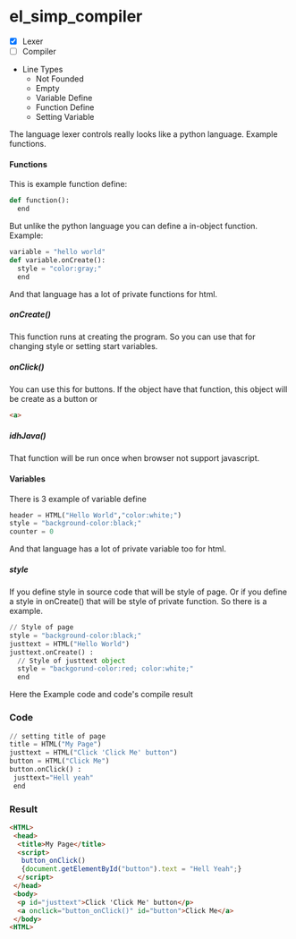 # el_simp_compiler
- [x] Lexer
- [ ] Compiler

* Line Types
  * Not Founded
  * Empty
  * Variable Define
  * Function Define
  * Setting Variable

The language lexer controls really looks like a python language. Example functions.
#### Functions
This is example function define:
```python
def function():
  end
```
But unlike the python language you can define a in-object function. Example:
```python
variable = "hello world"
def variable.onCreate():
  style = "color:gray;"
  end
```
And that language has a lot of private functions for html.
##### onCreate()
This function runs at creating the program. So you can use that for changing style or setting start variables.
##### onClick()
You can use this for buttons. If the object have that function, this object will be create as a button or 
```HTML 
<a>
```
##### idhJava()
That function will be run once when browser not support javascript.

#### Variables
There is 3 example of variable define
```python
header = HTML("Hello World","color:white;")
style = "background-color:black;"
counter = 0
```

And that language has a lot of private variable too for html.
##### style
If you define style in source code that will be style of page.
Or if you define a style in onCreate() that will be style of private function.
So there is a example.
```python
// Style of page
style = "background-color:black;"
justtext = HTML("Hello World")
justtext.onCreate() :
  // Style of justtext object
  style = "backgorund-color:red; color:white;"
  end
```

Here the Example code and code's compile result

### Code
```python
// setting title of page
title = HTML("My Page")
justtext = HTML("Click 'Click Me' button")
button = HTML("Click Me")
button.onClick() :
 justtext="Hell yeah"
 end
```
### Result
```html
<HTML>
 <head>
  <title>My Page</title>
  <script>
   button_onClick()
   {document.getElementById("button").text = "Hell Yeah";}
  </script>
 </head>
 <body>
  <p id="justtext">Click 'Click Me' button</p>
  <a onclick="button_onClick()" id="button">Click Me</a>
 </body>
<HTML>
```
